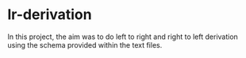 # lr-derivation
In this project, the aim was to do left to right and right to left derivation using the schema provided within the text files.
